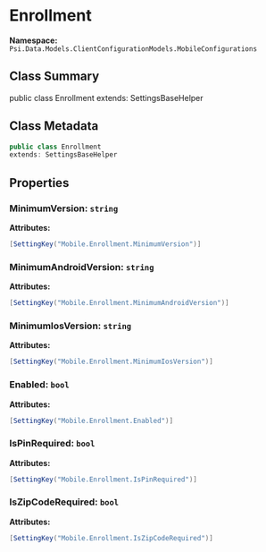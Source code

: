# Enrollment

**Namespace:** `Psi.Data.Models.ClientConfigurationModels.MobileConfigurations`

## Class Summary

public class Enrollment
extends: SettingsBaseHelper

## Class Metadata

```typescript
public class Enrollment
extends: SettingsBaseHelper
```

## Properties

### MinimumVersion: `string`

**Attributes:**
```csharp
[SettingKey("Mobile.Enrollment.MinimumVersion")]
```

### MinimumAndroidVersion: `string`

**Attributes:**
```csharp
[SettingKey("Mobile.Enrollment.MinimumAndroidVersion")]
```

### MinimumIosVersion: `string`

**Attributes:**
```csharp
[SettingKey("Mobile.Enrollment.MinimumIosVersion")]
```

### Enabled: `bool`

**Attributes:**
```csharp
[SettingKey("Mobile.Enrollment.Enabled")]
```

### IsPinRequired: `bool`

**Attributes:**
```csharp
[SettingKey("Mobile.Enrollment.IsPinRequired")]
```

### IsZipCodeRequired: `bool`

**Attributes:**
```csharp
[SettingKey("Mobile.Enrollment.IsZipCodeRequired")]
```
